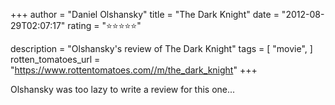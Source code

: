 +++
author = "Daniel Olshansky"
title = "The Dark Knight"
date = "2012-08-29T02:07:17"
rating = "⭐⭐⭐⭐⭐"

description = "Olshansky's review of The Dark Knight"
tags = [
    "movie",
]
rotten_tomatoes_url = "https://www.rottentomatoes.com//m/the_dark_knight"
+++

Olshansky was too lazy to write a review for this one...
